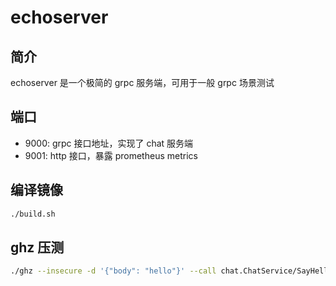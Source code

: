 # echoserver

## 简介
echoserver 是一个极简的 grpc 服务端，可用于一般 grpc 场景测试

## 端口
* 9000: grpc 接口地址，实现了 chat 服务端
* 9001: http 接口，暴露 prometheus metrics

## 编译镜像
``` bash
./build.sh
```

## ghz 压测
``` bash
./ghz --insecure -d '{"body": "hello"}' --call chat.ChatService/SayHello --concurrency=1 --rps=3000 --total=50000 echoserver:9000
```